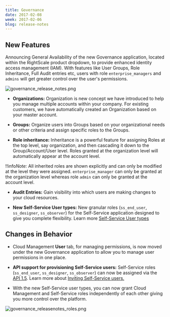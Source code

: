 ```yaml
---
title: Governance
date: 2017-02-08
week: 2017-02-06
blog: release-notes
---
```


## New Features

Announcing General Availability of the new Governance application, located within the RightScale product dropdown, to provide enhanced identity access management (IAM). With features like User Groups, Role Inheritance, Full Audit entries etc, users with role `enterprise_managers` and `admins` will get greater control over the user's permissions.

![governance_release_notes.png](/img/governance_release_notes.png)  

* **Organizations:** Organization is new concept we have introduced to help you manage multiple accounts within your company. For existing customers, we have automatically created an Organization based on your master account.

* **Groups:** Organize users into Groups based on your organizational needs or other criteria and assign specific roles to the Groups.

* **Role inheritance:** Inheritance is a powerful feature for assigning Roles at the top level, say organization, and then cascading it down to the Group/Account/User level. Roles granted at the organization level will automatically appear at the account level.

!!info*Note:* All inherited roles are shown explicitly and can only be modified at the level they were assigned. <code>enterprise_manager</code> can only be granted at the organization level whereas role <code>admin</code> can only be granted at the account level.

* **Audit Entries:** Gain visibility into which users are making changes to your cloud resources.

* **New Self-Service User types:** New granular roles (`ss_end_user`, `ss_designer`, `ss_observer`) for the Self-Service application designed to give you complete flexibility. Learn more [Self-Service User types](/ss/getting_started/ss_user_types.html)

## Changes in Behavior

* Cloud Management **User** tab, for managing permissions, is now moved under the new Governance application to allow you to manage user permissions in one place. 

* **API support for provisioning Self-Service users:** Self-Service roles (`ss_end_user`, `ss_designer`, `ss_observer`) can now be assigned via the [API 1.5](http://reference.rightscale.com/api1.5/resources/ResourcePermissions.html). Learn more about [Inviting Self-Service users.](/ss/getting_started/ss_user_types.html#inviting-self-service-users)

* With the new Self-Service user types, you can now grant Cloud Management and Self-Service roles independently of each other giving you more control over the platform.

![governance_releasenotes_roles.png](/img/governance_releasenotes_roles.png)